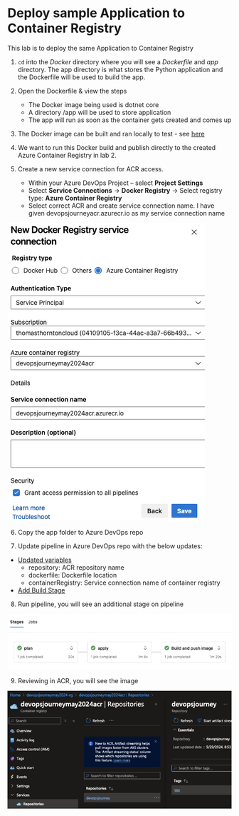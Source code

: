 # Deploy sample Application to Container Registry

This lab is to deploy the same Application to Container Registry

1. `cd` into the *Docker* directory where you will see a *Dockerfile* and *app* directory. The app directory is what stores the Python application and the Dockerfile will be used to build the app.

2. Open the Dockerfile & view the steps
    - The Docker image being used is dotnet core
    - A directory /app will be used to store application
    - The app will run as soon as the container gets created and comes up

3. The Docker image can be built and ran locally to test - see [here](docker-image-locally.md)

4. We want to run this Docker build and publish directly to the created Azure Container Registry in lab 2. 

5. Create a new service connection for ACR access.
   - Within your Azure DevOps Project – select **Project Settings**
   - Select **Service Connections** -> **Docker Registry** -> Select registry type: **Azure Container Registry**
   - Select correct ACR and create service connection name. I have given devopsjourneyacr.azurecr.io as my service connection name

![](images/deploy-app-to-acr-1.png)

6. Copy the app folder to Azure DevOps repo

7. Update pipeline in Azure DevOps repo with the below updates:
- [Updated variables](https://github.com/thomast1906/DevOps-Journey-Using-Azure-DevOps/blob/main/labs/3-Deploy-App-to-ACR/pipelines/lab3pipeline.yaml#L23-L28)
  - repository: ACR repository name
  - dockerfile: Dockerfile location
  - containerRegistry: Service connection name of container registry
- [Add Build Stage](https://github.com/thomast1906/DevOps-Journey-Using-Azure-DevOps/blob/main/labs/3-Deploy-App-to-ACR/pipelines/lab3pipeline.yaml#L125-L138)

8. Run pipeline, you will see an additional stage on pipeline

![](images/deploy-app-to-acr-3.png)

9. Reviewing in ACR, you will see the image 

![](images/deploy-app-to-acr-2.png)